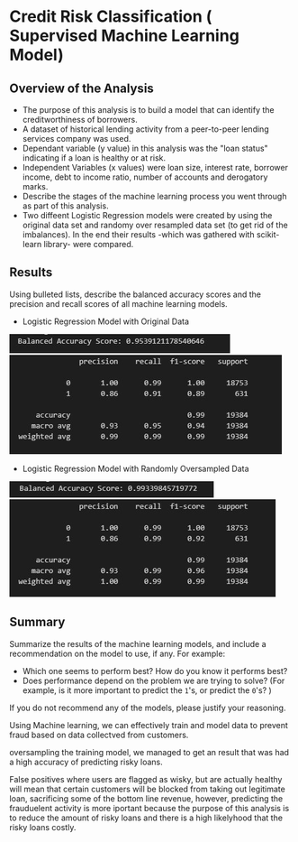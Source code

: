 # Credit Risk Classification ( Supervised Machine Learning Model)

## Overview of the Analysis

* The purpose of this analysis is to build a model that can identify the creditworthiness of borrowers.
* A dataset of historical lending activity from a peer-to-peer lending services company was used. 
* Dependant variable (y value) in this analysis was the "loan status" indicating if a loan is healthy or at risk. 
* Independent Variables (x values) were loan size, interest rate, borrower income, debt to income ratio, number of accounts and derogatory marks.
* Describe the stages of the machine learning process you went through as part of this analysis.
* Two diffeent Logistic Regression models were created by using the original data set and randomy over resampled data set (to get rid of the imbalances). In the end their results -which was gathered with scikit-learn library- were compared.

## Results

Using bulleted lists, describe the balanced accuracy scores and the precision and recall scores of all machine learning models.

* Logistic Regression Model with Original Data
 
![Balanced Accuracy Score](./Images/balanced_accuracy_score_1.JPG)
![Classification Report](./Images/classification_report_1.JPG)

* Logistic Regression Model with Randomly Oversampled Data

![Balanced Accuracy Score](./Images/balanced_accuracy_score_2.JPG)
![Classification Report](./Images/classification_report_2.JPG)

## Summary

Summarize the results of the machine learning models, and include a recommendation on the model to use, if any. For example:
* Which one seems to perform best? How do you know it performs best?
* Does performance depend on the problem we are trying to solve? (For example, is it more important to predict the `1`'s, or predict the `0`'s? )

If you do not recommend any of the models, please justify your reasoning.


Using Machine learning, we can effectively train and model data to prevent fraud based on data collectved from customers.

oversampling the training model, we managed to get an result that was had a high accuracy of predicting risky loans.

False positives where users are flagged as wisky, but are actually healthy will mean that certain customers will be blocked from taking out legitimate loan, sacrificing some of the bottom line revenue, however, predicting the frauduelent activity is more iportant because the purpose of this analysis is to reduce the amount of risky loans and there is a high likelyhood that the risky loans costly.
